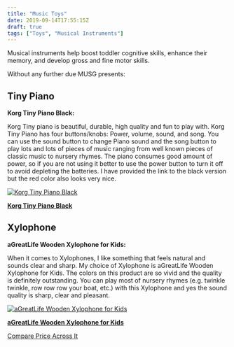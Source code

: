 ```yaml
---
title: "Music Toys"
date: 2019-09-14T17:55:15Z
draft: true
tags: ["Toys", "Musical Instruments"]
---
```


<!-- # Ultimate Music Toys Guide -->
Musical instruments help boost toddler cognitive skills, enhance their memory, and develop gross and fine motor skills.

Without any further due MUSG presents:

## Tiny Piano
**Korg Tiny Piano Black:**

Korg Tiny piano is beautiful, durable, high quality and fun to play with. Korg Tiny Piano has four buttons/knobs: Power, volume, sound, and song. You can use the sound button to change Piano sound and the song button to play lots and lots of pieces of music ranging from well known pieces of classic music to nursery rhymes. The piano consumes good amount of power, so if you are not using it better to use the power button to turn it off to avoid depleting the batteries. I have provided the link to the black version but the red color also looks very nice.

[![Korg Tiny Piano Black](https://images-na.ssl-images-amazon.com/images/I/71VM7WKpISL._SL500_.jpg)](https://www.amazon.com/gp/product/B00GMCEOB6?pf_rd_p=183f5289-9dc0-416f-942e-e8f213ef368b&amp;pf_rd_r=6AZBHDRT426MR137EQ8S&_encoding=UTF8&tag=didellc-20&linkCode=ur2&linkId=3d7bdcbef93cebd308b86a2acd76a985&camp=1789&creative=9325)

[**Korg Tiny Piano Black**](https://www.amazon.com/gp/product/B00GMCEOB6?pf_rd_p=183f5289-9dc0-416f-942e-e8f213ef368b&amp;pf_rd_r=6AZBHDRT426MR137EQ8S&_encoding=UTF8&tag=didellc-20&linkCode=ur2&linkId=3d7bdcbef93cebd308b86a2acd76a985&camp=1789&creative=9325)

<!--more-->

<script async src="https://pagead2.googlesyndication.com/pagead/js/adsbygoogle.js"></script>
<!-- cpa -->
<ins class="adsbygoogle"
     style="display:block"
     data-ad-client="ca-pub-2843564932689995"
     data-ad-slot="3526097725"
     data-ad-format="auto"
     data-full-width-responsive="true"></ins>
<script>
     (adsbygoogle = window.adsbygoogle || []).push({});
</script>

## Xylophone

**aGreatLife Wooden Xylophone for Kids:**

When it comes to Xylophones, I like something that feels natural and sounds clear and sharp. My choice of Xylophone is aGreatLife Wooden Xylophone for Kids. The colors on this product are so vivid and the quality is definitely outstanding. You can play most of nursery rhymes (e.g. twinkle twinkle, row row row your boat, etc.) with this Xylophone and yes the sound quality is sharp, clear and pleasant.

[![aGreatLife Wooden Xylophone for Kids](https://images-na.ssl-images-amazon.com/images/I/612fhG3nl8L._SL500_.jpg)](https://www.amazon.com/gp/product/B01JLQBNLS/ref=ppx_yo_dt_b_asin_title_o02_s00?ie=UTF8&amp;psc=1&_encoding=UTF8&tag=didellc-20&linkCode=ur2&linkId=0e62c87b146eb329d64b76d9ff168eb7&camp=1789&creative=9325)

[**aGreatLife Wooden Xylophone for Kids**](https://www.amazon.com/gp/product/B01JLQBNLS/ref=ppx_yo_dt_b_asin_title_o02_s00?ie=UTF8&amp;psc=1&_encoding=UTF8&tag=didellc-20&linkCode=ur2&linkId=0e62c87b146eb329d64b76d9ff168eb7&camp=1789&creative=9325)

[Compare Price Across It](http://comparepriceacross.com:1313/?sqr=xylophone)
